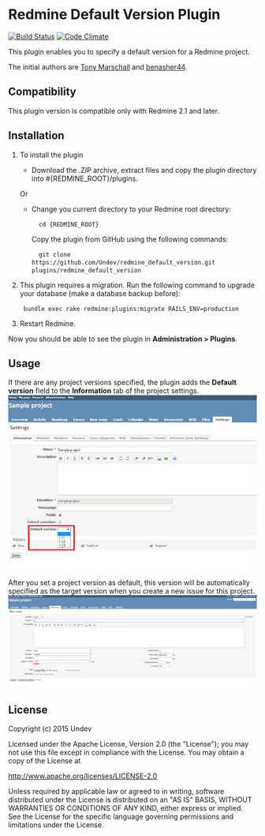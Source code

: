 # Redmine Default Version Plugin

[![Build Status](https://travis-ci.org/Undev/redmine_default_version.png)](https://travis-ci.org/Undev/redmine_default_version)
[![Code Climate](https://codeclimate.com/github/Undev/redmine_default_version.png)](https://codeclimate.com/github/Undev/redmine_default_version)

This plugin enables you to specify a default version for a Redmine project.

The initial authors are [Tony Marschall](https://github.com/tonymarschall/redmine_default_version) and [benasher44](https://github.com/benasher44/redmine_default_version).

## Compatibility

This plugin version is compatible only with Redmine 2.1 and later.

## Installation

1. To install the plugin
    * Download the .ZIP archive, extract files and copy the plugin directory into #{REDMINE_ROOT}/plugins.
    
    Or

    * Change you current directory to your Redmine root directory:  

            cd {REDMINE_ROOT}
            
      Copy the plugin from GitHub using the following commands:
      
            git clone https://github.com/Undev/redmine_default_version.git plugins/redmine_default_version
            
2. This plugin requires a migration. Run the following command to upgrade your database (make a database backup before):  

        bundle exec rake redmine:plugins:migrate RAILS_ENV=production
            
3. Restart Redmine.

Now you should be able to see the plugin in **Administration > Plugins**.

## Usage	

If there are any project versions specified, the plugin adds the **Default version** field to the **Information** tab of the project settings.  
![default version](default_version_1.png)

After you set a project version as default, this version will be automatically specified as the target version when you create a new issue for this project.  
![default version applied](default_version_2.PNG)

## License

Copyright (c) 2015 Undev

Licensed under the Apache License, Version 2.0 (the "License");
you may not use this file except in compliance with the License.
You may obtain a copy of the License at

http://www.apache.org/licenses/LICENSE-2.0

Unless required by applicable law or agreed to in writing, software
distributed under the License is distributed on an "AS IS" BASIS,
WITHOUT WARRANTIES OR CONDITIONS OF ANY KIND, either express or implied.
See the License for the specific language governing permissions and
limitations under the License.